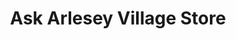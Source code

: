 ---
title: "Ask Arlesey Village Store"
url: /arlesey/ask-arlesey-village-store/
shop: Lebensmittel
---